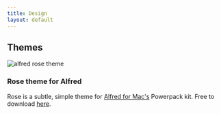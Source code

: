 ```yaml
---
title: Design
layout: default
---
```


## Themes

![alfred rose theme](http://img.kyledreger.com.s3.amazonaws.com/2013-01-10-alfred.png)

### Rose theme for Alfred 

Rose is a subtle, simple theme for [Alfred for Mac's](http://www.alfredapp.com) Powerpack kit. Free to download [here]().